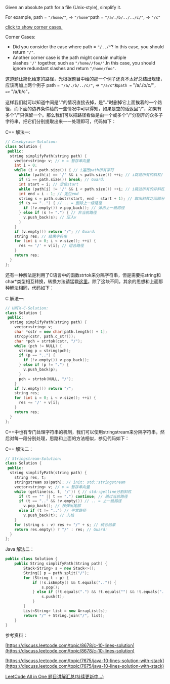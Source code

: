 Given an absolute path for a file (Unix-style), simplify it.

For example, path = `"/home/"`, => `"/home"`path = `"/a/./b/../../c/"`, => `"/c"`

[click to show corner cases.](https://leetcode.com/problems/simplify-path/)

Corner Cases:

- Did you consider the case where path = `"/../"`? In this case, you should return `"/"`.
- Another corner case is the path might contain multiple slashes `'/'` together, such as `"/home//foo/"`.In this case, you should ignore redundant slashes and return `"/home/foo"`.

这道题让简化给定的路径，光根据题目中给的那一个例子还真不太好总结出规律，应该再加上两个例子 path = `"/a/./b/../c/"`, => `"/a/c"和path =` "/a/./b/c/"`, =>` "/a/b/c"，

这样我们就可以知道中间是"."的情况直接去掉，是".."时删掉它上面挨着的一个路径，而下面的边界条件给的一些情况中可以得知，如果是空的话返回"/"，如果有多个"/"只保留一个。那么我们可以把路径看做是由一个或多个"/"分割开的众多子字符串，把它们分别提取出来一一处理即可，代码如下：

C++ 解法一:

```cpp
// Casebycase-Solution:
class Solution {
 public:
  string simplifyPath(string path) {
    vector<string> v; // v = 暂存串向量
    int i = 0;
    while (i < path.size()) { // i遍历path所有字符
      while (path[i] == '/' && i < path.size()) ++i; // i跳过所有的斜杠/
      if (i == path.size()) break; // Guard:
      int start = i; // 定位start
      while (path[i] != '/' && i < path.size()) ++i; // i跳过所有的非斜杠/
      int end = i - 1; // 定位end
      string s = path.substr(start, end - start + 1); // 取出斜杠之间部分
      if (s == "..") { // .. = 删除上一级路径
        if (!v.empty()) v.pop_back(); // 弹出上一级路径
      } else if (s != ".") { // 非当前路径
        v.push_back(s); // 压入v
      }
    }
    if (v.empty()) return "/"; // Guard:
    string res; // 结果字符串
    for (int i = 0; i < v.size(); ++i) {
      res += '/' + v[i]; // 组合路径
    }
    return res;
  }
};
```

还有一种解法是利用了C语言中的函数strtok来分隔字符串，但是需要把string和char*类型相互转换，转换方法请猛戳[这里](http://www.cnblogs.com/grandyang/p/4312273.html)。除了这块不同，其余的思想和上面那种解法相同，代码如下：

C 解法一:

```cpp
// UNIX-C-Solution:
class Solution {
 public:
  string simplifyPath(string path) {
    vector<string> v;
    char *cstr = new char[path.length() + 1];
    strcpy(cstr, path.c_str());
    char *pch = strtok(cstr, "/");
    while (pch != NULL) {
      string p = string(pch);
      if (p == "..") {
        if (!v.empty()) v.pop_back();
      } else if (p != ".") {
        v.push_back(p);
      }
      pch = strtok(NULL, "/");
    }
    if (v.empty()) return "/";
    string res;
    for (int i = 0; i < v.size(); ++i) {
      res += '/' + v[i];
    }
    return res;
  }
};
```

C++中也有专门处理字符串的机制，我们可以使用stringstream来分隔字符串，然后对每一段分别处理，思路和上面的方法相似，参见代码如下：

C++ 解法二：

```cpp
// Stringstream-Solution:
class Solution {
 public:
  string simplifyPath(string path) {
    string res, t;
    stringstream ss(path); // init: std::stringstream
    vector<string> v; // v = 暂存串向量
    while (getline(ss, t, '/')) { // std::getline分割斜杠
      if (t == "" || t == ".") continue; // 跳过当前路径
      if (t == ".." && !v.empty()) // .. = 上一级路径
        v.pop_back(); // 栈弹出尾部
      else if (t != "..") // 平常路径
        v.push_back(t); // 入栈
    }
    for (string s : v) res += "/" + s; // 统合结果
    return res.empty() ? "/" : res; // Guard:
  }
};
```

Java 解法二：

```cpp
public class Solution {
    public String simplifyPath(String path) {
        Stack<String> s = new Stack<>();
        String[] p = path.split("/");
        for (String t : p) {
            if (!s.isEmpty() && t.equals("..")) {
                s.pop();
            } else if (!t.equals(".") && !t.equals("") && !t.equals("..")) {
                s.push(t);
            }
        }
        List<String> list = new ArrayList(s);
        return "/" + String.join("/", list);
    }
}
```

参考资料：

[https://discuss.leetcode.com/topic/8678/c-10-lines-solution](https://discuss.leetcode.com/topic/8678/c-10-lines-solution)

[https://discuss.leetcode.com/topic/7675/java-10-lines-solution-with-stack](https://discuss.leetcode.com/topic/7675/java-10-lines-solution-with-stack)

[LeetCode All in One 题目讲解汇总(持续更新中...)](http://www.cnblogs.com/grandyang/p/4606334.html)